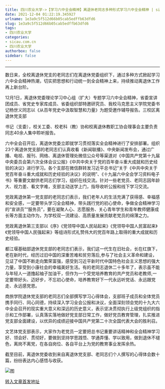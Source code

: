 ```yaml
---
title: 四川农业大学->【学习六中全会精神】离退休老同志多种形式学习六中全会精神 | sicau.com.cn
date: 2021-12-04 01:22:19.345927
urlname: 1e3a9c5f512d66b05cab5edffb63dfd6
slug: 1e3a9c5f512d66b05cab5edffb63dfd6
tags: 
- 四川农业大学
categories:
- sicau.com.cn
- 四川农业大学
authorbox: false
sidebar: false
---
```

****

数日来，全校离退休党支的老同志们在离退休党委组织下，通过多种方式掀起学习六中全会精神热潮，切实把思想和行动统一到全会精神上来，持续推动离退休工作再上新台阶。

12月1日，离退休党委理论学习中心组（扩大）专题学习六中全会精神，省委宣讲团成员、省党史专家库成员、省委组织部特邀研究员、我校马克思主义学院党委书记杨世义同志以《从百年党史中汲取智慧和力量》为题受邀作辅导报告。三校区离退休党支部
<!--more-->
书记（支委），校关工委、校老科（教）协和校离退休教职工协会理事会主要负责同志40余人集中聆听报告。

六中全会召开后，离退休党委立即就学习贯彻落实全会精神进行了安排部署。组织23个离退休党支部的老同志们认真收看《新闻联播》、中央新闻发布会，通过广播、电视、报刊、网络、离退休管理处微信公众号等渠道对《中国共产党第十九届中央委员会第六次全体会议公报》《中共中央关于党的百年奋斗重大成就和历史经验的决议》进行学习。各个支部在微信群转发习近平总书记“关于《中共中央关于党百年奋斗重大成就和历史经验的决议》的说明”、《十九届六中全会学习资料电子书》等重要文献供老同志们学习，组织在线交流。针对一些老党员、老同志因年龄大、视力差、看文字难，支部主动送学上门，指导收听公报和线下学习交流。

党政离退休第一党支部的老同志们表示，我们老年人的生活充满了获得感、幸福感和安全感，一定要带头学习全会精神，带头践行党的初心使命，争做全会精神学习的“宣讲员”“服务员”，要在凝聚人心、志愿服务、关心青年学生和青年教师健康成长等方面主动作为，为学校双一流建设、高质量发展贡献老党员的绵薄之力。

党政离退休第三支部以《序》《党领导中国人民站起来》《党领导中国人民富起来》《党领导中国人民强起来》等组诗形式礼赞伟大的党百年路上取得的重大成就和历史经验。

都江堰基础部退休党支部的老同志们表示，我们这一代生在旧社会，长在红旗下，老在新时代，经历过旧中国的深重苦难和贫穷落后,参与了社会主义革命和建设，见证了中国不断走向繁荣富强，感受到习近平新时代中国特色社会主义思想的强大力量，享受到小康社会的幸福美好生活。有的老同志退休二十多年了，表示虽不能与年轻人一道撸起袖子加油干，但作为一个受党培养教育的共产党员和老教师,一定要带好头、迈好步，不忘初心使命，培养教育好下一代永远听党话、永远跟党走、永远感党恩。

商旅学院退休党支部的老同志们全部撰写学习心得体会，支部班子成员和全体党员携手同行、同心同德，持续深入学习全会公报和决议，全面深刻领会党的十九大六中全会召开的现实重大意义和深远的历史意义，表示坚决贯彻执行上级党组织的指示和工作部署，认真落实落地做好党支部日常工作，做好党员教育管理，扎实推进党支部全面建设，以优异的成绩迎接中国共产党第二十次全国代表大会的胜利召。

文艺体党支部表示，大家作为老党员一定要把总书记重要讲话精神和全会精神学习好、领会好、贯彻好，要做到坚持学思践悟、学通弄懂、学以致用，做到退休不褪色，离岗不离党，在各自岗位、各自平台上为党的教育事业发挥余热。

截至目前，离退休党委收到来自离退休党支部、老同志们个人撰写的心得体会数十篇，纷纷表达内心感悟与收获。

![图](https://news.sicau.edu.cn/__local/7/94/6C/1674BCF46974B696DA95551A542_1898157B_15153.jpg)

[转入文章首发地址](https://news.sicau.edu.cn/info/1078/65811.htm)